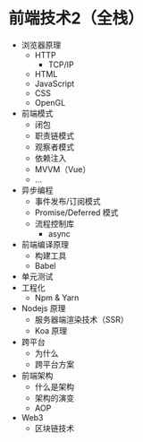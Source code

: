 # 前端技术2（全栈）

* 浏览器原理
    * HTTP
        * TCP/IP
    * HTML
    * JavaScript
    * CSS
    * OpenGL
* 前端模式
    * 闭包
    * 职责链模式
    * 观察者模式
    * 依赖注入
    * MVVM（Vue）
    * ...
* 异步编程
    * 事件发布/订阅模式
    * Promise/Deferred 模式
    * 流程控制库
        * async
* 前端编译原理
    * 构建工具
    * Babel
* 单元测试
* 工程化
    * Npm & Yarn
* Nodejs 原理
    * 服务器端渲染技术（SSR）
    * Koa 原理
* 跨平台
    * 为什么
    * 跨平台方案
* 前端架构
    * 什么是架构
    * 架构的演变
    * AOP
* Web3
    * 区块链技术